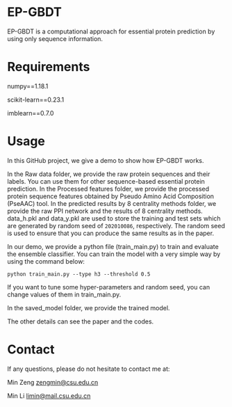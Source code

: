 # EP-GBDT
EP-GBDT is a computational approach for essential protein prediction by using only sequence information.

# Requirements
numpy==1.18.1

scikit-learn==0.23.1

imblearn==0.7.0

# Usage
In this GitHub project, we give a demo to show how EP-GBDT works. 

In the Raw data folder, we provide the raw protein sequences and their labels. You can use them for other sequence-based essential protein prediction. In the Processed features folder, we provide the processed protein sequence features obtained by Pseudo Amino Acid Composition (PseAAC) tool. In the predicted results by 8 centrality methods folder, we provide the raw PPI network and the results of 8 centrality methods. data_h.pkl and data_y.pkl are used to store the training and test sets which are generated by random seed of `202010086`, respectively. The random seed is used to ensure that you can produce the same results as in the paper.

In our demo, we provide a python file (train_main.py) to train and evaluate the ensemble classifier. You can train the model with a very simple way by using the command below:

`python train_main.py --type h3 --threshold 0.5`


If you want to tune some hyper-parameters and random seed, you can change values of them in train_main.py. 

In the saved_model folder, we provide the trained model.

The other details can see the paper and the codes.
 
# Contact
If any questions, please do not hesitate to contact me at:

Min Zeng   zengmin@csu.edu.cn  

Min Li     limin@mail.csu.edu.cn
